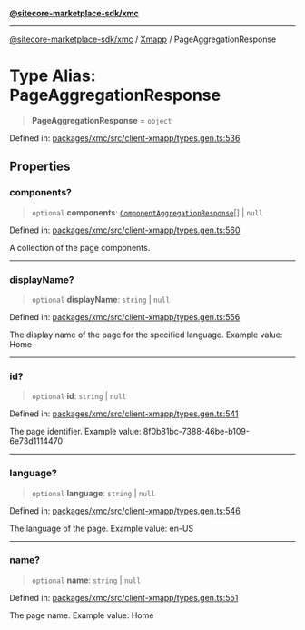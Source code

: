 [**@sitecore-marketplace-sdk/xmc**](../../../../README.md)

***

[@sitecore-marketplace-sdk/xmc](../../../../README.md) / [Xmapp](../README.md) / PageAggregationResponse

# Type Alias: PageAggregationResponse

> **PageAggregationResponse** = `object`

Defined in: [packages/xmc/src/client-xmapp/types.gen.ts:536](https://github.com/Sitecore/marketplace-sdk/blob/047115917e8843232ba2a4ba284b67585698b1c5/packages/xmc/src/client-xmapp/types.gen.ts#L536)

## Properties

### components?

> `optional` **components**: [`ComponentAggregationResponse`](ComponentAggregationResponse.md)[] \| `null`

Defined in: [packages/xmc/src/client-xmapp/types.gen.ts:560](https://github.com/Sitecore/marketplace-sdk/blob/047115917e8843232ba2a4ba284b67585698b1c5/packages/xmc/src/client-xmapp/types.gen.ts#L560)

A collection of the page components.

***

### displayName?

> `optional` **displayName**: `string` \| `null`

Defined in: [packages/xmc/src/client-xmapp/types.gen.ts:556](https://github.com/Sitecore/marketplace-sdk/blob/047115917e8843232ba2a4ba284b67585698b1c5/packages/xmc/src/client-xmapp/types.gen.ts#L556)

The display name of the page for the specified language.
Example value: Home

***

### id?

> `optional` **id**: `string` \| `null`

Defined in: [packages/xmc/src/client-xmapp/types.gen.ts:541](https://github.com/Sitecore/marketplace-sdk/blob/047115917e8843232ba2a4ba284b67585698b1c5/packages/xmc/src/client-xmapp/types.gen.ts#L541)

The page identifier.
Example value: 8f0b81bc-7388-46be-b109-6e73d1114470

***

### language?

> `optional` **language**: `string` \| `null`

Defined in: [packages/xmc/src/client-xmapp/types.gen.ts:546](https://github.com/Sitecore/marketplace-sdk/blob/047115917e8843232ba2a4ba284b67585698b1c5/packages/xmc/src/client-xmapp/types.gen.ts#L546)

The language of the page.
Example value: en-US

***

### name?

> `optional` **name**: `string` \| `null`

Defined in: [packages/xmc/src/client-xmapp/types.gen.ts:551](https://github.com/Sitecore/marketplace-sdk/blob/047115917e8843232ba2a4ba284b67585698b1c5/packages/xmc/src/client-xmapp/types.gen.ts#L551)

The page name.
Example value: Home
